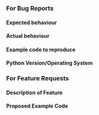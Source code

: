 ### For Bug Reports

#### Expected behaviour


#### Actual behaviour


#### Example code to reproduce


#### Python Version/Operating System



### For Feature Requests

#### Description of Feature


#### Proposed Example Code